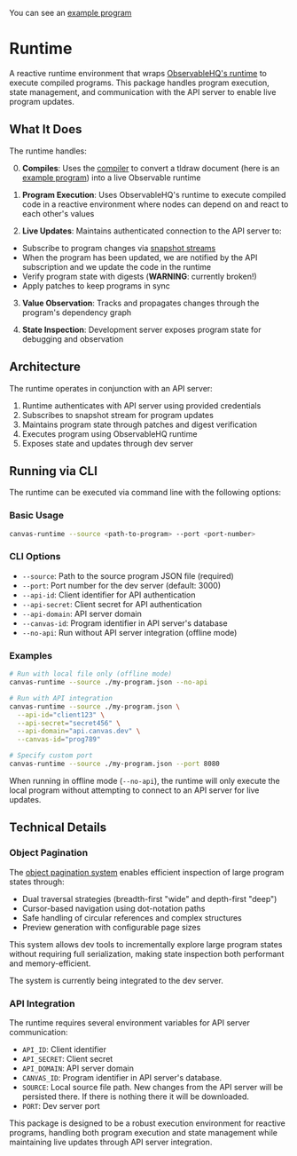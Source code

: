 You can see an [example program](./example-program.json)

# Runtime

A reactive runtime environment that wraps [ObservableHQ's runtime](https://github.com/observablehq/runtime) to execute compiled programs. This package handles program execution, state management, and communication with the API server to enable live program updates.

## What It Does

The runtime handles:

0. **Compiles**: Uses the [compiler](../compiler) to convert a tldraw document (here is an [example program](./example-program.json)) into a live Observable runtime
1. **Program Execution**: Uses ObservableHQ's runtime to execute compiled code in a reactive environment where nodes can depend on and react to each other's values

2. **Live Updates**: Maintains authenticated connection to the API server to:
  - Subscribe to program changes via [snapshot streams](../api/src/snapshot)
  - When the program has been updated, we are notified by the API subscription and we update the code in the runtime
  - Verify program state with digests (**WARNING**: currently broken!)
  - Apply patches to keep programs in sync

3. **Value Observation**: Tracks and propagates changes through the program's dependency graph

4. **State Inspection**: Development server exposes program state for debugging and observation

## Architecture

The runtime operates in conjunction with an API server:

1. Runtime authenticates with API server using provided credentials
2. Subscribes to snapshot stream for program updates
3. Maintains program state through patches and digest verification
4. Executes program using ObservableHQ runtime
5. Exposes state and updates through dev server


## Running via CLI

The runtime can be executed via command line with the following options:

### Basic Usage

```bash
canvas-runtime --source <path-to-program> --port <port-number>
```

### CLI Options

- `--source`: Path to the source program JSON file (required)
- `--port`: Port number for the dev server (default: 3000)
- `--api-id`: Client identifier for API authentication
- `--api-secret`: Client secret for API authentication
- `--api-domain`: API server domain
- `--canvas-id`: Program identifier in API server's database
- `--no-api`: Run without API server integration (offline mode)

### Examples

```bash
# Run with local file only (offline mode)
canvas-runtime --source ./my-program.json --no-api

# Run with API integration
canvas-runtime --source ./my-program.json \
  --api-id="client123" \
  --api-secret="secret456" \
  --api-domain="api.canvas.dev" \
  --canvas-id="prog789"

# Specify custom port
canvas-runtime --source ./my-program.json --port 8080
```

When running in offline mode (`--no-api`), the runtime will only execute the local program without attempting to connect to an API server for live updates.


## Technical Details

### Object Pagination

The [object pagination system](./src/object-pagination) enables efficient inspection of large program states through:

- Dual traversal strategies (breadth-first "wide" and depth-first "deep")
- Cursor-based navigation using dot-notation paths
- Safe handling of circular references and complex structures
- Preview generation with configurable page sizes

This system allows dev tools to incrementally explore large program states without requiring full serialization, making state inspection both performant and memory-efficient.

The system is currently being integrated to the dev server.

### API Integration

The runtime requires several environment variables for API server communication:
- `API_ID`: Client identifier
- `API_SECRET`: Client secret
- `API_DOMAIN`: API server domain
- `CANVAS_ID`: Program identifier in API server's database.
- `SOURCE`: Local source file path. New changes from the API server will be persisted there. If there is nothing there it will be downloaded.
- `PORT`: Dev server port

This package is designed to be a robust execution environment for reactive programs, handling both program execution and state management while maintaining live updates through API server integration.

